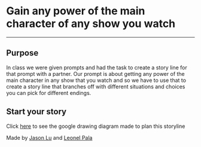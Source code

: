 # Gain any power of the main character of any show you watch
---
## Purpose
 In class we were given prompts and had the task to create a story line for that prompt with a partner. Our prompt is about getting any power of the main character in any show that you watch and so we have to use that to create a story line that branches off with different situations and choices you can pick for different endings.
## Start your story

Click [here](https://docs.google.com/drawings/d/1jElL4NjUu9Ww4fzCaqL7n6vRrI85_m9cCuxioCwfgqY/edit) to see the google drawing diagram made to plan this storyline

Made by [Jason Lu](https://github.com/jasonl4600) and [Leonel Pala](https://github.com/leonelp8111)